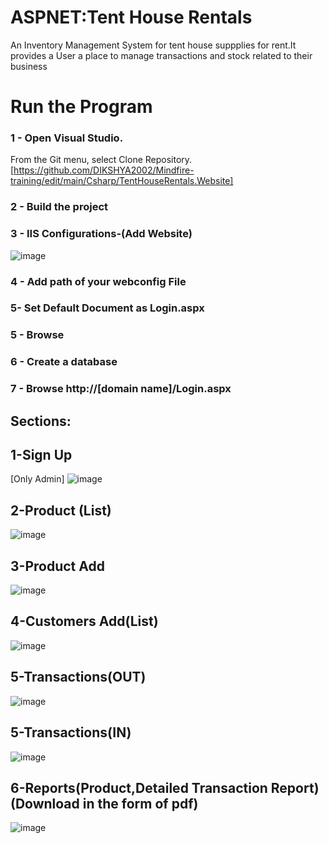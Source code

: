 # ASPNET:Tent House Rentals

An Inventory Management System for tent house suppplies for rent.It provides a User a place to manage transactions and stock related to their business
# Run the Program
###  1 - Open Visual Studio.
From the Git menu, select Clone Repository. [https://github.com/DIKSHYA2002/Mindfire-training/edit/main/Csharp/TentHouseRentals.Website]
###  2 - Build the project
###  3 - IIS Configurations-(Add Website)
![image](https://github.com/DIKSHYA2002/Mindfire-training/assets/78462004/9593505d-9abf-457e-9924-745d3b93f13f)
###  4 - Add path of your webconfig File
###  5- Set Default Document as Login.aspx
###  5 - Browse
###  6 - Create a database
###  7 - Browse  http://[domain name]/Login.aspx
##  Sections:
## 1-Sign Up
[Only Admin]
![image](https://github.com/DIKSHYA2002/Mindfire-training/assets/78462004/508ddc14-4526-421c-8135-247f2ab09970)
## 2-Product (List)
![image](https://github.com/DIKSHYA2002/Mindfire-training/assets/78462004/a1bfb1dc-b721-4e6f-a4c5-797f8c9aaf92)
## 3-Product Add
![image](https://github.com/DIKSHYA2002/Mindfire-training/assets/78462004/291ca266-9568-40fe-b6c0-532f9fc243b1)
## 4-Customers Add(List)

![image](https://github.com/DIKSHYA2002/Mindfire-training/assets/78462004/5fef6f32-a1ca-4af3-a5c7-5a1da3475411)

## 5-Transactions(OUT)
![image](https://github.com/DIKSHYA2002/Mindfire-training/assets/78462004/12f0955b-656e-4d7e-9bf3-b9dcd42bdf5c)

## 5-Transactions(IN)
![image](https://github.com/DIKSHYA2002/Mindfire-training/assets/78462004/8ee5983a-becd-4542-bc12-b1a882966169)

## 6-Reports(Product,Detailed Transaction Report)(Download in the form of pdf)
![image](https://github.com/DIKSHYA2002/Mindfire-training/assets/78462004/f34a0118-cd91-41a9-af78-0d1ff5766d30)






